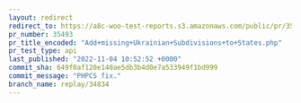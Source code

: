 ```yaml
---
layout: redirect
redirect_to: https://a8c-woo-test-reports.s3.amazonaws.com/public/pr/35493/api/index.html
pr_number: 35493
pr_title_encoded: "Add+missing+Ukrainian+Subdivisions+to+States.php"
pr_test_type: api
last_published: "2022-11-04 10:52:52 +0000"
commit_sha: 649f0af120e140ae5db3b4d0e7a533949f1bd999
commit_message: "PHPCS fix."
branch_name: replay/34834
---
```

